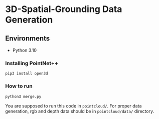 # 3D-Spatial-Grounding Data Generation

## Environments
- Python 3.10

### Installing PointNet++
```
pip3 install open3d
```

### How to run
```
python3 merge.py
```
You are supposed to run this code in `pointcloud/`. For proper data generation, rgb and depth data should be in `pointcloud/data/` directory.
